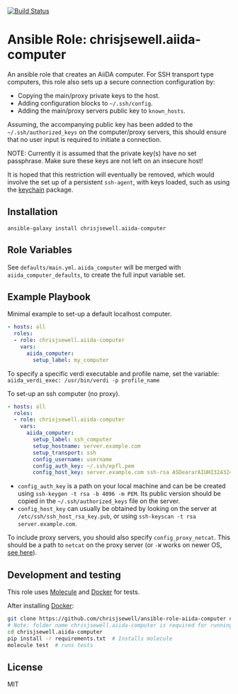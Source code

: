 [![Build Status](https://travis-ci.org/chrisjsewell/ansible-role-aiida-computer.svg?branch=master)](https://travis-ci.org/chrisjsewell/ansible-role-aiida-computer)

# Ansible Role: chrisjsewell.aiida-computer

An ansible role that creates an AiiDA computer.
For SSH transport type computers, this role also sets up a secure connection configuration by:

- Copying the main/proxy private keys to the host.
- Adding configuration blocks to `~/.ssh/config`.
- Adding the main/proxy servers public key to `known_hosts`.

Assuming, the accompanying public key has been added to the `~/.ssh/authorized_keys` on the computer/proxy servers, this should ensure that no user input is required to initiate a connection.

NOTE: Currently it is assumed that the private key(s) have no set passphrase.
Make sure these keys are not left on an insecure host!

It is hoped that this restriction will eventually be removed, which would involve the set up of a persistent `ssh-agent`, with keys loaded, such as using the [keychain](https://linux.die.net/man/1/keychain) package.

## Installation

`ansible-galaxy install chrisjsewell.aiida-computer`

## Role Variables

See `defaults/main.yml`.
`aiida_computer` will be merged with `aiida_computer_defaults`, to create the full input variable set. 

## Example Playbook

Minimal example to set-up a default localhost computer.

```yaml
- hosts: all
  roles:
  - role: chrisjsewell.aiida-computer
    vars:
      aiida_computer:
        setup_label: my_computer

```

To specify a specific verdi executable and profile name, set the variable:
`aiida_verdi_exec: /usr/bin/verdi -p profile_name`

To set-up an ssh computer (no proxy).

```yaml
- hosts: all
  roles:
  - role: chrisjsewell.aiida-computer
    vars:
      aiida_computer:
        setup_label: ssh_computer
        setup_hostname: server.example.com
        setup_transport: ssh
        config_username: username
        config_auth_key: ~/.ssh/epfl.pem
        config_host_key: server.example.com ssh-rsa ASDeararAIUHI324324...

```

- `config_auth_key` is a path on your local machine and can be be created using `ssh-keygen -t rsa -b 4096 -m PEM`. Its public version should be copied in the `~/.ssh/authorized_keys` file on the server.
- `config_host_key` can usually be obtained by looking on the server at `/etc/ssh/ssh_host_rsa_key.pub`, or using `ssh-keyscan -t rsa server.example.com`.

To include proxy servers, you should also specify `config_proxy_netcat`. This should be a path to `netcat` on the proxy server (or `-W` works on newer OS, [see here](https://stackoverflow.com/a/29176698/5033292)).


## Development and testing

This role uses [Molecule](https://molecule.readthedocs.io/en/latest/#) and [Docker](https://www.docker.com/) for tests.

After installing [Docker](https://www.docker.com/):
```bash
git clone https://github.com/chrisjsewell/ansible-role-aiida-computer chrisjsewell.aiida-computer
# Note: folder name chrisjsewell.aiida-computer is required for running tests
cd chrisjsewell.aiida-computer
pip install -r requirements.txt  # Installs molecule
molecule test  # runs tests
```

## License

MIT

